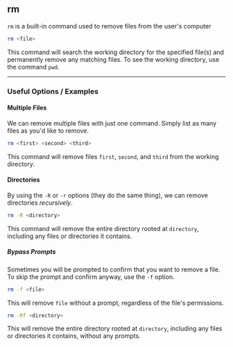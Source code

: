 rm
-------

`rm` is a built-in command used to remove files from the user's computer

~~~ bash
rm <file>
~~~

This command will search the working directory for the specified file(s) and permanently
remove any matching files. To see the working directory, use the command `pwd`.

---

### Useful Options / Examples

#### Multiple Files

We can remove multiple files with just one command. Simply list as many files as you'd like
to remove.

~~~ bash
rm <first> <second> <third>
~~~

This command will remove files `first`, `second`, and `third` from the working directory.

#### Directories

By using the `-R` or `-r` options (they do the same thing), we can remove directories
*recursively*.

~~~ bash
rm -R <directory>
~~~

This command will remove the entire directory rooted at `directory`, including any files
or directories it contains.

##### Bypass Prompts

Sometimes you will be prompted to confirm that you want to remove a file. To skip the prompt
and confirm anyway, use the `-f` option.

~~~ bash
rm -f <file>
~~~

This will remove `file` without a prompt, regardless of the file's permissions.

~~~ bash
rm -Rf <directory>
~~~

This will remove the entire directory rooted at `directory`, including any files or directories
it contains, without any prompts.
